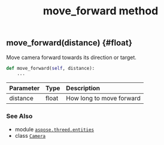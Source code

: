 ﻿---
title: move_forward method
second_title: Aspose.3D for Python via .NET API References
description: 
type: docs
weight: 60
url: /python-net/aspose.threed.entities/camera/move_forward/
is_root: false
---

## move_forward(distance) {#float}

Move camera forward towards its direction or target.



```python
def move_forward(self, distance):
    ...
```


| Parameter | Type | Description |
| :- | :- | :- |
| distance | float | How long to move forward |



### See Also
* module [`aspose.threed.entities`](../../)
* class [`Camera`](/3d/python-net/aspose.threed.entities/camera)
